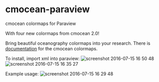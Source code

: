 # cmocean-paraview
cmocean colormaps for Paraview

With four new colormaps from cmocean 2.0!

Bring beautiful oceanography colormaps into your research. There is [documentation](http://matplotlib.org/cmocean/) for the cmocean colormaps.

To install, import xml into paraview:
![screenshot 2016-07-15 16 50 48](https://cloud.githubusercontent.com/assets/4295853/16890482/4d59b2f4-4aac-11e6-82ab-0d7e5197a179.png)
![screenshot 2016-07-15 16 35 27](https://cloud.githubusercontent.com/assets/4295853/16890255/2cf6a488-4aaa-11e6-9f1f-9d2257da17ab.png)

Example usage:
![screenshot 2016-07-15 16 29 48](https://cloud.githubusercontent.com/assets/4295853/16890166/5f0040e8-4aa9-11e6-9580-0780b854ced9.png)
